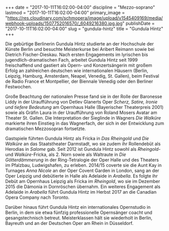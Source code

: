 +++
date = "2017-10-11T16:02:00-04:00"
discipline = "Mezzo-soprano"
lastmod = "2017-10-11T16:02:00-04:00"
primary_image = "https://res.cloudinary.com/schmopera/image/upload/v1545409169/media/webhook-uploads/1507752016570/_6049216380.jpg.jpg"
publishDate = "2017-10-11T16:02:00-04:00"
slug = "gundula-hintz"
title = "Gundula Hintz"
+++

Die gebürtige Berlinerin Gundula Hintz studierte an der Hochschule der Künste Berlin und besuchte Meisterkurse bei Aribert Reimann sowie bei Dietrich Fischer-Dieskau. Nach ersten Engagements im lyrischen bis jugendlich-dramatischen Fach, arbeitet Gundula Hintz seit 1999 freischaffend und gastiert als Opern- und Konzertsängerin mit großem Erfolg an zahlreichen deutschen wie internationalen Häusern (Berlin, Leipzig, Hamburg, Amsterdam, Neapel, Venedig, St. Gallen), beim Festival de Radio France et Montpellier, der Biennale Venedig oder den Berliner Festwochen.

Große Beachtung der nationalen Presse fand sie in der Rolle der Baronesse Liddy in der Uraufführung von Detlev Glanerts Oper *Scherz, Satire, Ironie und tiefere Bedeutung* am Opernhaus Halle (Bayerischer Theaterpreis 2001) sowie als Gräfin Laura in der Uraufführung von Roland Mosers Avatar am Theater St. Gallen. Die Interpretation der Sieglinde in Wagners *Die Walküre* markierte ihren Einstieg in das Wagnerfach, der sich in der Entwicklung zum dramatischen Mezzosopran fortsetzte.

Gastspiele führten Gundula Hintz als Fricka in *Das Rheingold* und *Die Walküre* an das Staatstheater Darmstadt, wo sie zudem ihr Rollendebüt als Herodias in *Salome* gab. Seit 2012 ist Gundula Hintz sowohl als *Rheingold*- und *Walküre*-Fricka, als 2. Norn sowie als Waltraute in *Die Götterdämmerung* in der Ring-Tetralogie der Oper Halle und des Theaters im Pfalzbau, Ludwigshafen, zu erleben. 2014/15 coverte sie die Aunt Kay in Turnages *Anna Nicole* an der Oper Covent Garden in London, sang an der Oper Leipzig und debütierte in Halle als Adelaide in *Arabella*. Es folgte ihr Debüt am Opernhaus Leipzig als Fricka im *Rheingold*, wo sie im Dezember 2015 die Dämonia in Dornröschen übernahm. Ein weiteres Engagement als Adelaide in *Arabella* führt Gundula Hintz im Herbst 2017 an die Canadian Opera Company nach Toronto.

Darüber hinaus führt Gundula Hintz ein internationales Opernstudio in Berlin, in dem sie etwa fünfzig professionelle Opernsänger coacht und gesangstechnisch betreut. Meisterklassen hält sie wiederholt in Berlin, Bayreuth und an der Deutschen Oper am Rhein in Düsseldorf.
